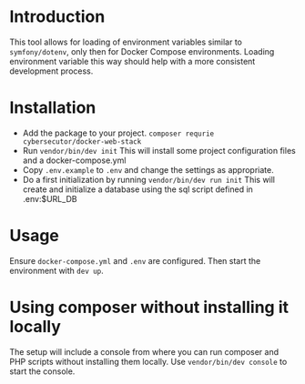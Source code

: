 # Introduction

This tool allows for loading of environment variables similar to 
`symfony/dotenv`, only then for Docker Compose environments. Loading 
environment variable this way should help with a more consistent development
process.

# Installation

- Add the package to your project.
  `composer requrie cybersecutor/docker-web-stack`
- Run `vendor/bin/dev init`
  This will install some project configuration files and a docker-compose.yml
- Copy `.env.example` to `.env` and change the settings as appropriate.
- Do a first initialization by running `vendor/bin/dev run init`
  This will create and initialize a database using the sql script defined in .env:$URL_DB

# Usage

Ensure `docker-compose.yml` and `.env` are
configured. Then start the environment with `dev up`.

# Using composer without installing it locally

The setup will include a console from where you can run composer 
and PHP scripts without installing them locally.
Use `vendor/bin/dev console` to start the console.